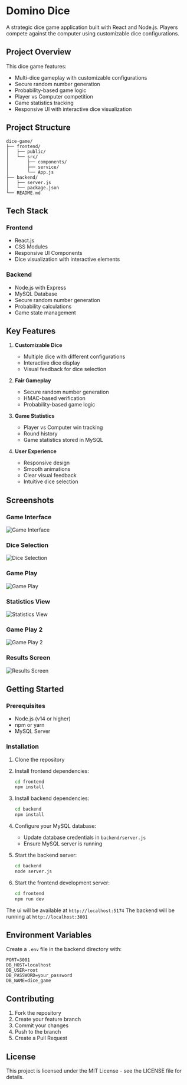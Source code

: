 # Domino Dice

A strategic dice game application built with React and Node.js. Players compete against the computer using customizable dice configurations.

## Project Overview

This dice game features:
- Multi-dice gameplay with customizable configurations
- Secure random number generation
- Probability-based game logic
- Player vs Computer competition
- Game statistics tracking
- Responsive UI with interactive dice visualization

## Project Structure

```
dice-game/
├── frontend/         
│   ├── public/       
│   └── src/         
│       ├── components/
│       ├── service/   
│       └── App.js   
├── backend/          
│   ├── server.js     
│   └── package.json  
└── README.md        
```

## Tech Stack

### Frontend
- React.js
- CSS Modules
- Responsive UI Components
- Dice visualization with interactive elements

### Backend
- Node.js with Express
- MySQL Database
- Secure random number generation
- Probability calculations
- Game state management

## Key Features

1. **Customizable Dice**
   - Multiple dice with different configurations
   - Interactive dice display
   - Visual feedback for dice selection

2. **Fair Gameplay**
   - Secure random number generation
   - HMAC-based verification
   - Probability-based game logic

3. **Game Statistics**
   - Player vs Computer win tracking
   - Round history
   - Game statistics stored in MySQL

4. **User Experience**
   - Responsive design
   - Smooth animations
   - Clear visual feedback
   - Intuitive dice selection

## Screenshots

### Game Interface
![Game Interface](screenshots/Screenshot%20%28280%29.png)

### Dice Selection
![Dice Selection](screenshots/Screenshot%20%28281%29.png)

### Game Play
![Game Play](screenshots/Screenshot%20%28282%29.png)

### Statistics View
![Statistics View](screenshots/Screenshot%20%28284%29.png)

### Game Play 2
![Game Play 2](screenshots/Screenshot%20%28286%29.png)

### Results Screen
![Results Screen](screenshots/Screenshot%20%28287%29.png)


### 

## Getting Started

### Prerequisites

- Node.js (v14 or higher)
- npm or yarn
- MySQL Server

### Installation

1. Clone the repository
2. Install frontend dependencies:
   ```bash
   cd frontend
   npm install
   ```
3. Install backend dependencies:
   ```bash
   cd backend
   npm install
   ```
4. Configure your MySQL database:
   - Update database credentials in `backend/server.js`
   - Ensure MySQL server is running

5. Start the backend server:
   ```bash
   cd backend
   node server.js
   ```
6. Start the frontend development server:
   ```bash
   cd frontend
   npm run dev
   ```

The ui will be available at `http://localhost:5174`
The backend will be running at `http://localhost:3001`

## Environment Variables

Create a `.env` file in the backend directory with:
```
PORT=3001
DB_HOST=localhost
DB_USER=root
DB_PASSWORD=your_password
DB_NAME=dice_game
```

## Contributing

1. Fork the repository
2. Create your feature branch
3. Commit your changes
4. Push to the branch
5. Create a Pull Request

## License

This project is licensed under the MIT License - see the LICENSE file for details.
